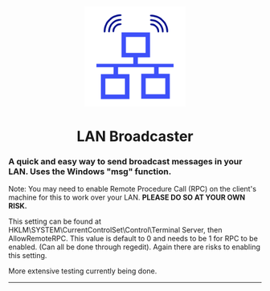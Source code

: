 <div align="center">

<img src="lan_broadcaster/images/logo.svg" alt="LAN Broadcaster Logo" width="200">
<h1>LAN Broadcaster</h1>

</div>

### A quick and easy way to send broadcast messages in your LAN. Uses the Windows "msg" function.

Note: You may need to enable Remote Procedure Call (RPC) on the client's machine for this to work over your LAN. **PLEASE DO SO AT YOUR OWN RISK.**

This setting can be found at HKLM\SYSTEM\CurrentControlSet\Control\Terminal Server, then AllowRemoteRPC. This value is default to 0 and needs to be 1 for RPC to be enabled. (Can all be done through regedit). Again there are risks to enabling this setting.

More extensive testing currently being done.

---